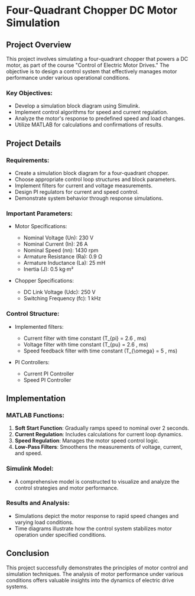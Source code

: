 # Four-Quadrant Chopper DC Motor Simulation

## Project Overview

This project involves simulating a four-quadrant chopper that powers a DC motor, as part of the course "Control of Electric Motor Drives." The objective is to design a control system that effectively manages motor performance under various operational conditions.

### Key Objectives:
- Develop a simulation block diagram using Simulink.
- Implement control algorithms for speed and current regulation.
- Analyze the motor's response to predefined speed and load changes.
- Utilize MATLAB for calculations and confirmations of results.

## Project Details

### Requirements:
- Create a simulation block diagram for a four-quadrant chopper.
- Choose appropriate control loop structures and block parameters.
- Implement filters for current and voltage measurements.
- Design PI regulators for current and speed control.
- Demonstrate system behavior through response simulations.

### Important Parameters:
- Motor Specifications:
  - Nominal Voltage (Un): 230 V
  - Nominal Current (In): 26 A
  - Nominal Speed (nn): 1430 rpm
  - Armature Resistance (Ra): 0.9 Ω
  - Armature Inductance (La): 25 mH
  - Inertia (J): 0.5 kg·m²

- Chopper Specifications:
  - DC Link Voltage (Udc): 250 V
  - Switching Frequency (fc): 1 kHz

### Control Structure:
- Implemented filters:
  - Current filter with time constant \(T_{pi} = 2.6 \, ms\)
  - Voltage filter with time constant \(T_{pu} = 2.6 \, ms\)
  - Speed feedback filter with time constant \(T_{\omega} = 5 \, ms\)

- PI Controllers:
  - Current PI Controller
  - Speed PI Controller

## Implementation

### MATLAB Functions:
1. **Soft Start Function**: Gradually ramps speed to nominal over 2 seconds.
2. **Current Regulation**: Includes calculations for current loop dynamics.
3. **Speed Regulation**: Manages the motor speed control logic.
4. **Low-Pass Filters**: Smoothens the measurements of voltage, current, and speed.

### Simulink Model:
- A comprehensive model is constructed to visualize and analyze the control strategies and motor performance.

### Results and Analysis:
- Simulations depict the motor response to rapid speed changes and varying load conditions.
- Time diagrams illustrate how the control system stabilizes motor operation under specified conditions.

## Conclusion

This project successfully demonstrates the principles of motor control and simulation techniques. The analysis of motor performance under various conditions offers valuable insights into the dynamics of electric drive systems.
